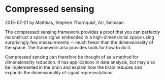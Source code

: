 # Compressed sensing

2015-07-21 by Matthias, Stephen Thornquist, Ari, Selmaan

The compressed sensing framework provides a proof that you can perfectly reconstruct a sparse signal embedded in a high-dimensional space using surprisingly few measurements -- much fewer than the dimensionality of the space. The framework also provides tools for how to do it.

Compressed sensing can therefore be thought of as a method for dimensionality reduction. It has applications in data analysis, but may also be implemented in the brain and explain how the brain reduces and expands the dimensionality of signal representations.